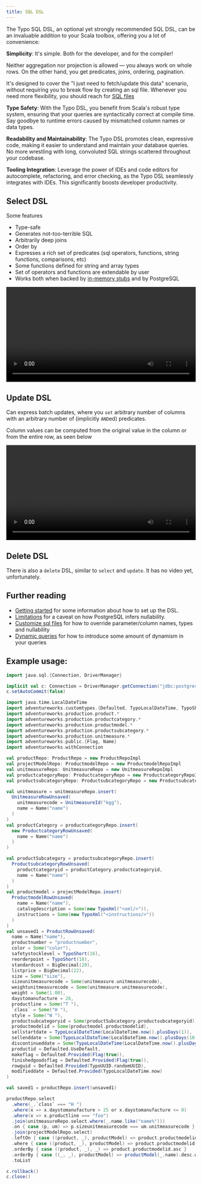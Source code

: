 ```yaml
---
title: SQL DSL
---
```



The Typo SQL DSL, an optional yet strongly recommended SQL DSL, can be an invaluable addition to your Scala toolbox,
offering you a lot of convenience:

**Simplicity**:
It's simple. Both for the developer, and for the compiler!

Neither aggregation nor projection is allowed — you always work on whole rows.
On the other hand, you get predicates, joins, ordering, pagination.

It's designed to cover the "I just need to fetch/update this data" scenario, without requiring you to break flow by creating an sql file.
Whenever you need more flexibility, you should reach for [SQL files](sql-is-king.md)

**Type Safety**:
With the Typo DSL, you benefit from Scala's robust type system, ensuring that your queries are
syntactically correct at compile time.
Say goodbye to runtime errors caused by mismatched column names or data types.

**Readability and Maintainability**:
The Typo DSL promotes clean, expressive code, making it easier to understand and maintain your database queries.
No more wrestling with long, convoluted SQL strings scattered throughout your codebase.

**Tooling Integration**: Leverage the power of IDEs and code editors for autocomplete, refactoring, and error checking,
as
the Typo DSL seamlessly integrates with IDEs. This significantly boosts developer productivity.



## Select DSL

Some features

- Type-safe
- Generates not-too-terrible SQL
- Arbitrarily deep joins
- Order by
- Expresses a rich set of predicates (sql operators, functions, string functions, comparisons, etc)
- Some functions defined for string and array types
- Set of operators and functions are extendable by user
- Works both when backed by [in-memory stubs](../other-features/testing-with-stubs.md) and by PostgreSQL

<video
width="100%"
controls
src="https://user-images.githubusercontent.com/247937/257662719-2a295f48-7cd2-4c49-b043-90bc8511de67.mp4"
/>

## Update DSL

Can express batch updates, where you `set` arbitrary number of columns with an arbitrary number of (implicitly `AND`ed)
predicates.

Column values can be computed from the original value in the column or from the entire row, as seen below

<video
width="100%"
controls
src="https://user-images.githubusercontent.com/247937/257148737-7b32df2c-af54-4397-85d3-eab863179d78.mp4"
/>

## Delete DSL

There is also a `delete` DSL, similar to `select` and `update`. It has no video yet, unfortunately.

## Further reading

- [Getting started](../setup.md) for some information about how to set up the DSL.
- [Limitations](../limitations.md) for a caveat on how PostgreSQL infers nullability. 
- [Customize sql files](../customization/customize-sql-files.md) for how to override parameter/column names, types and nullability
- [Dynamic queries](../patterns/dynamic-queries.md) for how to introduce some amount of dynamism in your queries

## Example usage:

```scala mdoc:invisible
import java.sql.{Connection, DriverManager}

implicit val c: Connection = DriverManager.getConnection("jdbc:postgresql://localhost:6432/Adventureworks?user=postgres&password=password")
c.setAutoCommit(false)
```

```scala mdoc:invisible
import java.time.LocalDateTime
import adventureworks.customtypes.{Defaulted, TypoLocalDateTime, TypoShort, TypoUUID, TypoXml}
import adventureworks.production.product.*
import adventureworks.production.productcategory.*
import adventureworks.production.productmodel.*
import adventureworks.production.productsubcategory.*
import adventureworks.production.unitmeasure.*
import adventureworks.public.{Flag, Name}
import adventureworks.withConnection

val productRepo: ProductRepo = new ProductRepoImpl
val projectModelRepo: ProductmodelRepo = new ProductmodelRepoImpl
val unitmeasureRepo: UnitmeasureRepo = new UnitmeasureRepoImpl
val productcategoryRepo: ProductcategoryRepo = new ProductcategoryRepoImpl
val productsubcategoryRepo: ProductsubcategoryRepo = new ProductsubcategoryRepoImpl
```

```scala mdoc:invisible
val unitmeasure = unitmeasureRepo.insert(
  UnitmeasureRowUnsaved(
    unitmeasurecode = UnitmeasureId("kgg"),
    name = Name("name")
  )
)
val productCategory = productcategoryRepo.insert(
  new ProductcategoryRowUnsaved(
    name = Name("name")
  )
)

val productSubcategory = productsubcategoryRepo.insert(
  ProductsubcategoryRowUnsaved(
    productcategoryid = productCategory.productcategoryid,
    name = Name("name")
  )
)
val productmodel = projectModelRepo.insert(
  ProductmodelRowUnsaved(
    name = Name("name"),
    catalogdescription = Some(new TypoXml("<xml/>")),
    instructions = Some(new TypoXml("<instructions/>"))
  )
)
val unsaved1 = ProductRowUnsaved(
  name = Name("name"),
  productnumber = "productnumber",
  color = Some("color"),
  safetystocklevel = TypoShort(16),
  reorderpoint = TypoShort(18),
  standardcost = BigDecimal(20),
  listprice = BigDecimal(22),
  size = Some("size"),
  sizeunitmeasurecode = Some(unitmeasure.unitmeasurecode),
  weightunitmeasurecode = Some(unitmeasure.unitmeasurecode),
  weight = Some(1.00),
  daystomanufacture = 26,
  productline = Some("T "),
  `class` = Some("H "),
  style = Some("W "),
  productsubcategoryid = Some(productSubcategory.productsubcategoryid),
  productmodelid = Some(productmodel.productmodelid),
  sellstartdate = TypoLocalDateTime(LocalDateTime.now().plusDays(1)),
  sellenddate = Some(TypoLocalDateTime(LocalDateTime.now().plusDays(10))),
  discontinueddate = Some(TypoLocalDateTime(LocalDateTime.now().plusDays(100))),
  productid = Defaulted.UseDefault,
  makeflag = Defaulted.Provided(Flag(true)),
  finishedgoodsflag = Defaulted.Provided(Flag(true)),
  rowguid = Defaulted.Provided(TypoUUID.randomUUID),
  modifieddate = Defaulted.Provided(TypoLocalDateTime.now)
)

val saved1 = productRepo.insert(unsaved1)
```

```scala mdoc
productRepo.select
  .where(_.`class` === "H ")
  .where(x => x.daystomanufacture > 25 or x.daystomanufacture <= 0)
  .where(x => x.productline === "foo")
  .join(unitmeasureRepo.select.where(_.name.like("name%")))
  .on { case (p, um) => p.sizeunitmeasurecode === um.unitmeasurecode }
  .join(projectModelRepo.select)
  .leftOn { case ((product, _), productModel) => product.productmodelid === productModel.productmodelid }
  .where { case ((product, _), productModel) => product.productmodelid === productModel(_.productmodelid) }
  .orderBy { case ((product, _), _) => product.productmodelid.asc }
  .orderBy { case ((_, _), productModel) => productModel(_.name).desc.withNullsFirst }
  .toList

```

```scala mdoc:invisible
c.rollback()
c.close()
```